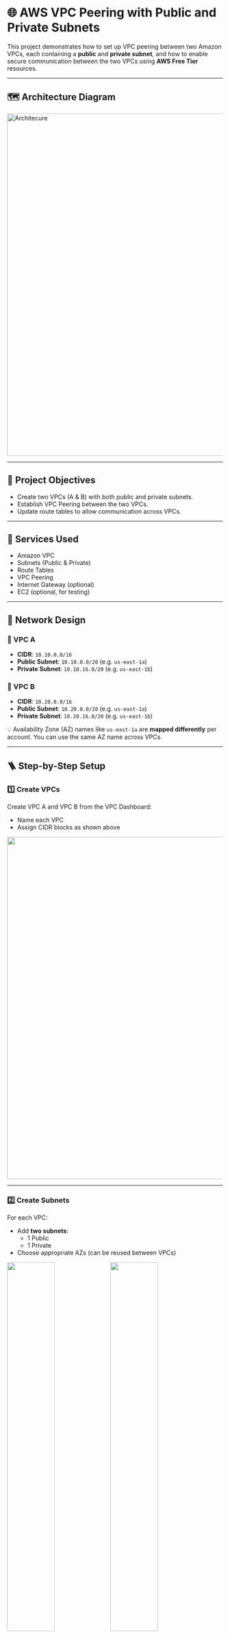 # 🌐 AWS VPC Peering with Public and Private Subnets

This project demonstrates how to set up VPC peering between two Amazon VPCs, each containing a **public** and **private subnet**, and how to enable secure communication between the two VPCs using **AWS Free Tier** resources.

---

## 🗺️ Architecture Diagram

<img src="./architecture" width="800" alt="Architecure"/>

---

## 📌 Project Objectives

- Create two VPCs (A & B) with both public and private subnets.
- Establish VPC Peering between the two VPCs.
- Update route tables to allow communication across VPCs.

---

## 🧰 Services Used

- Amazon VPC
- Subnets (Public & Private)
- Route Tables
- VPC Peering
- Internet Gateway (optional)
- EC2 (optional, for testing)

---

## 📐 Network Design

### 🔹 VPC A
- **CIDR**: `10.10.0.0/16`
- **Public Subnet**: `10.10.0.0/20` (e.g. `us-east-1a`)
- **Private Subnet**: `10.10.16.0/20` (e.g. `us-east-1b`)

### 🔹 VPC B
- **CIDR**: `10.20.0.0/16`
- **Public Subnet**: `10.20.0.0/20` (e.g. `us-east-1a`)
- **Private Subnet**: `10.20.16.0/20` (e.g. `us-east-1b`)

💡 Availability Zone (AZ) names like `us-east-1a` are **mapped differently** per account. You can use the same AZ name across VPCs.

---

## 🪜 Step-by-Step Setup

### 1️⃣ Create VPCs

Create VPC A and VPC B from the VPC Dashboard:
- Name each VPC
- Assign CIDR blocks as shown above
<img src="./VPCs-CIDRs.png" width="800" />

---

### 2️⃣ Create Subnets

For each VPC:
- Add **two subnets**:
  - 1 Public
  - 1 Private
- Choose appropriate AZs (can be reused between VPCs)
<p float="left">
  <img src="./VPC-A-Subnets.png" width="47%" />
  <img src="./VPC-B-Subnets.png" width="47%" />
</p>
---

### 3️⃣ Create Internet Gateway (optional)

To allow internet access from public subnets:
- Create an **Internet Gateway**
- Attach it to VPC A
- Update VPC A's public subnet route table:
  - `0.0.0.0/0` → Internet Gateway

---

### 4️⃣ Create VPC Peering Connection

1. Go to **VPC > Peering Connections**
2. Click **Create Peering Connection**
3. Set:
   - **Requester VPC**: VPC A
   - **Accepter VPC**: VPC B
4. Accept the peering request
5. Wait until status is `Active`

<img src="./VPC-Connection.png">

---

### 5️⃣ Update Route Tables

Update route tables for all subnets in **both VPCs**:

#### VPC A Routes:
- **Destination**: `10.20.0.0/16` → Target: Peering Connection ID

#### VPC B Routes:
- **Destination**: `10.10.0.0/16` → Target: Peering Connection ID

✅ Add these entries to both **public** and **private** subnets in each VPC.

<img src="./VPC-routes-tables.png" width="800"/>

---

### 6️⃣ (Optional) Launch EC2 Instances

To test cross-VPC connectivity:
- Launch EC2 in VPC A Public Subnet
- Launch EC2 in VPC B Private Subnet
- Allow ICMP or SSH in security groups for testing

---

## ✅ Free Tier Eligibility

This setup remains within the **AWS Free Tier**, provided:
- EC2 instances are `t2.micro` or `t3.micro`
- You don’t exceed the monthly limits
- You avoid NAT Gateways and paid AMIs

---

## 🧹 Clean-Up Instructions

To avoid charges:

1. **Terminate EC2 instances** (if any)
2. **Release Elastic IPs** (if allocated)
3. **Delete VPC Peering Connection**
4. **Delete custom route entries** from all subnets
5. **Delete subnets**
6. **Delete Internet Gateway** (if created)
7. **Delete VPCs**

---

## 🧾 References

- [AWS VPC Peering Documentation](https://docs.aws.amazon.com/vpc/latest/peering/what-is-vpc-peering.html)
- [AWS Free Tier Info](https://aws.amazon.com/free)

---

## 🏁 Conclusion

This project covered building two isolated VPCs with structured public and private subnets and securely connecting them using **VPC Peering**. 

---
